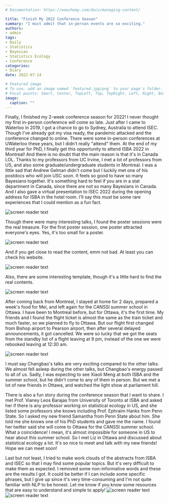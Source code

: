 ```yaml
---
# Documentation: https://wowchemy.com/docs/managing-content/

title: "Finish My 2022 Conference Season"
summary: "I must admit that in-person events are so exciting."
authors:
- admin
tags: 
- Daily
- Statistics
- Bayesian
- Statistics Ecology
- Conference
categories: 
- Diary
date: 2022-07-14

# Featured image
# To use, add an image named `featured.jpg/png` to your page's folder.
# Focal points: Smart, Center, TopLeft, Top, TopRight, Left, Right, BottomLeft, Bottom, BottomRight.
image:
  caption: ""
---
```


Finally, I finished my 2-week conference season for 2022! I never thought my first in-person conference will come so late. Just after I came to Waterloo in 2019, I got a chance to go to Sydney, Australia to attend ISEC. Though I've already got my visa ready, the pandemic attacked and the conference changed to online. There were some in-person conferences at UWaterloo these years, but I didn't really "attend" them. At the end of my third year for PhD, I finally get this opportunity to attend ISBA 2022 in Montreal! And there is no doubt that the main reason is that it's in Canada LOL. Thanks to my professors from UC Irvine, I met a lot of professors from US, and also some graduate/undergraduate students in Montreal. I was a little sad that Andrew Gelman didn't come but I luckily met one of his postdocs who will join USC soon. It feels so good to have so many Bayesians together. It's something hard to feel if you are in a stat department in Canada, since there are not so many Bayesians in Canada. And I also gave a virtual presentation to ISEC 2022 during the opening address for ISBA in the hotel room. I'll say this must be some rare experiences that I could mention as a fun fact.

![screen reader text](isba.jpg "Some photos for ISBA")

Though there were many interesting talks, I found the poster sessions were the real treasure. For the first poster session, one poster attracted everyone's eyes. Yes, it's too small for a poster.

![screen reader text](poster1.jpg "An A4 poster")

And if you get close to read the content, emm not bad. At least you can check his website.

![screen reader text](poster2.jpg "The contents of the A4 poster")

Also, there are some interesting template, though it's a little hard to find the real contents.

![screen reader text](poster3.jpg "Amazon poster")

After coming back from Montreal, I stayed at home for 2 days, prepared a week's food for Mei, and left again for the CANSSI summer school in Ottawa. I have been to Montreal before, but for Ottawa, it's the first time. My friends and I found the flight ticket is almost the same as the train ticket and much faster, so we planned to fly to Ottawa. But our flight first changed from Bishop airport to Pearson airport, then after several delayed announcements, it got cancelled. We were so lucky that we got the seats from the standby list of a flight leaving at 9 pm, instead of the one we were rebooked leaving at 12:30 am.  


![screen reader text](ottawa.jpg "Photos for Ottawa")

I must say Changbao's talks are very exciting compared to the other talks. We almost fell asleep during the other talks, but Changbao's energy passed to all of us. Sadly, I was expecting to see Xiaoli Meng at both ISBA and the summer school, but he didn't come to any of them in person. But we met a lot of new friends in Ottawa, and watched the light show at parliament hill. 

There is also a fun story during the conference season that I want to share. I met Prof. Vianey Leos Barajas from University of Toronto at ISBA and asked her if there is any professor working on statistical ecology in US, and she listed some professors she knows including Prof. Ephraim Hanks from Penn State. So I asked my new friend Samantha from Penn State about him. She told me she knows one of his PhD students and gave me the name. I found her twitter said she will come to Ottawa for the CANSSI summer school. What a coincidence! I mean, it's almost impossible for someone in US to hear about this summer school. So I met Liz in Ottawa and discussed about statistical ecology a lot. It's so nice to meet and talk with my new friends! Hope we can meet soon!

Last but not least, I tried to make work clouds of the abstracts from ISBA and ISEC so that I may find some popular topics. But it's very difficult to make them as expected. I removed some non-informative words and these are the results I got. It could be better if I can include some specific phrases, but I give up since it's very time-consuming and I'm not quite familiar with NLP to be honest. Let me know if you know some resources that are easy to understand and simple to apply!
![screen reader text](isba2022.png "Word Cloud for ISBA 2022")
![screen reader text](isec2022.png "Word Cloud for ISEC 2022")